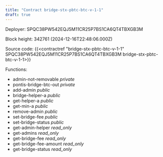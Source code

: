 ```yaml
---
title: "Contract bridge-stx-pbtc-btc-v-1-1"
draft: true
---
```

Deployer: SPQC38PW542EQJ5M11CR25P7BS1CA6QT4TBXGB3M


 



Block height: 342761 (2024-12-16T22:48:06.000Z)

Source code: {{<contractref "bridge-stx-pbtc-btc-v-1-1" SPQC38PW542EQJ5M11CR25P7BS1CA6QT4TBXGB3M bridge-stx-pbtc-btc-v-1-1>}}

Functions:

* admin-not-removable _private_
* pontis-bridge-btc-out _private_
* add-admin _public_
* bridge-helper-a _public_
* get-helper-a _public_
* get-min-a _public_
* remove-admin _public_
* set-bridge-fee _public_
* set-bridge-status _public_
* get-admin-helper _read_only_
* get-admins _read_only_
* get-bridge-fee _read_only_
* get-bridge-fee-amount _read_only_
* get-bridge-status _read_only_
